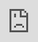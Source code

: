 





<html>
<div style="align: center"> <iframe src="https://public.tableau.com/views/ElectoralMap_16218468730270/Dashboard1?:showVizHome=no&:embed=true" style="position:fixed; top:0px; left:0px; bottom:0px; right:0px; width:100%; height:100%; border:none; margin:0; padding:0; overflow:hidden; z-index:999999;"></iframe> </div>

</html>
